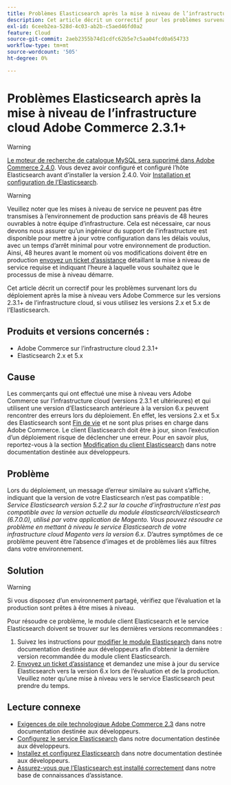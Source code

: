 ```yaml
---
title: Problèmes Elasticsearch après la mise à niveau de l’infrastructure cloud Adobe Commerce 2.3.1+
description: Cet article décrit un correctif pour les problèmes survenant lors du déploiement après la mise à niveau vers Adobe Commerce sur les versions 2.3.1+ de l’infrastructure cloud, si vous utilisez les versions 2.x et 5.x de l’Elasticsearch.
exl-id: 6ceeb2ea-528d-4c03-ab2b-c5aed46fd0a2
feature: Cloud
source-git-commit: 2aeb2355b74d1cdfc62b5e7c5aa04fcd0a654733
workflow-type: tm+mt
source-wordcount: '505'
ht-degree: 0%

---
```


# Problèmes Elasticsearch après la mise à niveau de l’infrastructure cloud Adobe Commerce 2.3.1+

>[!WARNING]
>
>[Le moteur de recherche de catalogue MySQL sera supprimé dans Adobe Commerce 2.4.0](/help/announcements/adobe-commerce-announcements/mysql-catalog-search-engine-will-be-removed-in-magento-2-4-0.md). Vous devez avoir configuré et configuré l’hôte Elasticsearch avant d’installer la version 2.4.0. Voir [Installation et configuration de l’Elasticsearch](https://experienceleague.adobe.com/en/docs/commerce-operations/configuration-guide/search/overview-search).

>[!WARNING]
>
>Veuillez noter que les mises à niveau de service ne peuvent pas être transmises à l’environnement de production sans préavis de 48 heures ouvrables à notre équipe d’infrastructure. Cela est nécessaire, car nous devons nous assurer qu’un ingénieur du support de l’infrastructure est disponible pour mettre à jour votre configuration dans les délais voulus, avec un temps d’arrêt minimal pour votre environnement de production. Ainsi, 48 heures avant le moment où vos modifications doivent être en production [envoyez un ticket d’assistance](/help/help-center-guide/help-center/magento-help-center-user-guide.md#submit-ticket) détaillant la mise à niveau de service requise et indiquant l’heure à laquelle vous souhaitez que le processus de mise à niveau démarre.

Cet article décrit un correctif pour les problèmes survenant lors du déploiement après la mise à niveau vers Adobe Commerce sur les versions 2.3.1+ de l’infrastructure cloud, si vous utilisez les versions 2.x et 5.x de l’Elasticsearch.

## Produits et versions concernés :

* Adobe Commerce sur l’infrastructure cloud 2.3.1+
* Elasticsearch 2.x et 5.x

## Cause

Les commerçants qui ont effectué une mise à niveau vers Adobe Commerce sur l’infrastructure cloud (versions 2.3.1 et ultérieures) et qui utilisent une version d’Elasticsearch antérieure à la version 6.x peuvent rencontrer des erreurs lors du déploiement. En effet, les versions 2.x et 5.x des Elasticsearch sont [Fin de vie](https://www.elastic.co/support/eol) et ne sont plus prises en charge dans Adobe Commerce. Le client Elasticsearch doit être à jour, sinon l’exécution d’un déploiement risque de déclencher une erreur. Pour en savoir plus, reportez-vous à la section [Modification du client Elasticsearch](https://experienceleague.adobe.com/en/docs/commerce-operations/configuration-guide/search/overview-search) dans notre documentation destinée aux développeurs.

## Problème

Lors du déploiement, un message d’erreur similaire au suivant s’affiche, indiquant que la version de votre Elasticsearch n’est pas compatible : *Service Elasticsearch version 5.2.2 sur la couche d’infrastructure n’est pas compatible avec la version actuelle du module élasticsearch/élasticsearch (6.7.0.0), utilisé par votre application de Magento.* *Vous pouvez résoudre ce problème en mettant à niveau le service Elasticsearch de votre infrastructure cloud Magento vers la version 6.x*. D’autres symptômes de ce problème peuvent être l’absence d’images et de problèmes liés aux filtres dans votre environnement.

## Solution

>[!WARNING]
>
>Si vous disposez d’un environnement partagé, vérifiez que l’évaluation et la production sont prêtes à être mises à niveau.

Pour résoudre ce problème, le module client Elasticsearch et le service Elasticsearch doivent se trouver sur les dernières versions recommandées :

1. Suivez les instructions pour [modifier le module Elasticsearch](https://experienceleague.adobe.com/en/docs/commerce-operations/configuration-guide/search/overview-search) dans notre documentation destinée aux développeurs afin d’obtenir la dernière version recommandée du module client Elasticsearch.
1. [Envoyez un ticket d’assistance](/help/help-center-guide/help-center/magento-help-center-user-guide.md#submit-ticket) et demandez une mise à jour du service Elasticsearch vers la version 6.x lors de l’évaluation et de la production. Veuillez noter qu’une mise à niveau vers le service Elasticsearch peut prendre du temps.

## Lecture connexe

* [Exigences de pile technologique Adobe Commerce 2.3](https://experienceleague.adobe.com/en/docs/commerce-operations/installation-guide/overview) dans notre documentation destinée aux développeurs.
* [Configurez le service Elasticsearch](https://experienceleague.adobe.com/en/docs/commerce-cloud-service/user-guide/configure/service/elasticsearch) dans notre documentation destinée aux développeurs.
* [Installez et configurez Elasticsearch](https://experienceleague.adobe.com/en/docs/commerce-operations/configuration-guide/search/overview-search) dans notre documentation destinée aux développeurs.
* [Assurez-vous que l’Elasticsearch est installé correctement](/help/troubleshooting/elasticsearch/ensure-elasticsearch-is-installed-properly.md) dans notre base de connaissances d’assistance.
